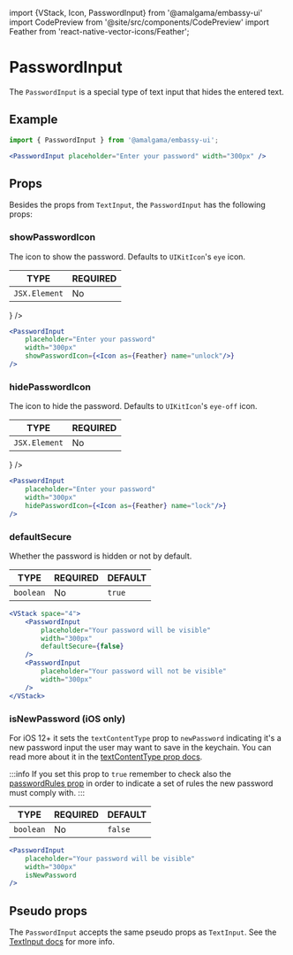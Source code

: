 import {VStack, Icon, PasswordInput} from '@amalgama/embassy-ui'
import CodePreview from '@site/src/components/CodePreview'
import Feather from 'react-native-vector-icons/Feather';

# PasswordInput

The `PasswordInput` is a special type of text input that hides the entered text.

## Example

<CodePreview>
	<PasswordInput placeholder="Enter your password" width="300px" />
</CodePreview>

```jsx
import { PasswordInput } from '@amalgama/embassy-ui';

<PasswordInput placeholder="Enter your password" width="300px" />
```

## Props

Besides the props from `TextInput`, the `PasswordInput` has the following props:

### showPasswordIcon

The icon to show the password. Defaults to `UIKitIcon`'s `eye` icon.

| TYPE | REQUIRED |
| ---- | -------- |
| `JSX.Element` | No       |

<CodePreview>
	<PasswordInput 
		placeholder="Enter your password"
		width="300px" 
		showPasswordIcon={<Icon as={Feather} name="unlock"/>}
	/>
</CodePreview>

```jsx
<PasswordInput 
	placeholder="Enter your password"
	width="300px" 
	showPasswordIcon={<Icon as={Feather} name="unlock"/>}
/>
```

### hidePasswordIcon

The icon to hide the password. Defaults to `UIKitIcon`'s `eye-off` icon.

| TYPE | REQUIRED |
| ---- | -------- |
| `JSX.Element` | No       |

<CodePreview>
	<PasswordInput 
		placeholder="Enter your password"
		width="300px" 
		hidePasswordIcon={<Icon as={Feather} name="lock"/>}
	/>
</CodePreview>

```jsx
<PasswordInput 
	placeholder="Enter your password"
	width="300px" 
	hidePasswordIcon={<Icon as={Feather} name="lock"/>}
/>
```

### defaultSecure

Whether the password is hidden or not by default.

| TYPE | REQUIRED | DEFAULT |
| ---- | -------- | ------- |
| `boolean` | No  | `true`  |

<CodePreview>
	<VStack space="4">
		<PasswordInput 
			placeholder="Your password will be visible"
			width="300px" 
			defaultSecure={false}
		/>
		<PasswordInput
			placeholder="Your password will not be visible" 
			width="300px" 
		/>
	</VStack>
</CodePreview>

```jsx
<VStack space="4">
	<PasswordInput 
		placeholder="Your password will be visible" 
		width="300px" 
		defaultSecure={false}
	/>
	<PasswordInput
		placeholder="Your password will not be visible" 
		width="300px"
	/>
</VStack>
```

### isNewPassword (iOS only)

For iOS 12+ it sets the `textContentType` prop to `newPassword` indicating it's a new password input the user may want to save in the keychain. You can read more about it in the [textContentType prop docs](https://reactnative.dev/docs/textinput#textcontenttype-ios).

:::info
If you set this prop to `true` remember to check also the [passwordRules prop](https://reactnative.dev/docs/textinput#passwordrules-ios) in order to indicate a set of rules the new password must comply with.
:::

| TYPE | REQUIRED | DEFAULT |
| ---- | -------- | ------- |
| `boolean` | No  | `false`  |

<CodePreview>
	<PasswordInput 
		placeholder="Your password will be visible"
		width="300px" 
		isNewPassword
	/>
</CodePreview>

```jsx
<PasswordInput 
	placeholder="Your password will be visible" 
	width="300px" 
	isNewPassword
/>
```

## Pseudo props

The `PasswordInput` accepts the same pseudo props as `TextInput`. See the [TextInput docs](./text_input#pseudo-props) for more info.
